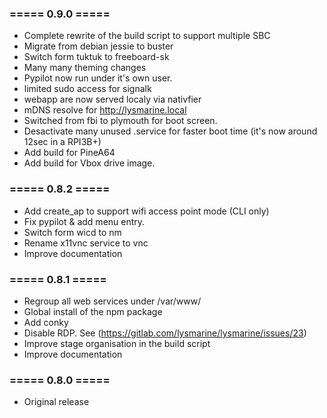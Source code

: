 ### ===== 0.9.0 =====
 - Complete rewrite of the build script to support multiple SBC
 - Migrate from debian jessie to buster
 - Switch form tuktuk to freeboard-sk
 - Many many theming changes
 - Pypilot now run under it's own user. 
 - limited sudo access for signalk
 - webapp are now served localy via nativfier
 - mDNS resolve for http://lysmarine.local 
 - Switched from fbi to plymouth for boot screen. 
 - Desactivate many unused .service for faster boot time (it's now around 12sec in a RPI3B+) 
 - Add build for PineA64
 - Add build for Vbox drive image.

### ===== 0.8.2 =====
 - Add create_ap to support wifi access point mode (CLI only)
 - Fix pypilot & add menu entry.
 - Switch form wicd to nm
 - Rename x11vnc service to vnc
 - Improve documentation

### ===== 0.8.1 =====
 - Regroup all web services under /var/www/
 - Global install of the npm package
 - Add conky
 - Disable RDP. See (https://gitlab.com/lysmarine/lysmarine/issues/23)
 - Improve stage organisation in the build script
 - Improve documentation

### ===== 0.8.0 =====
 - Original release
